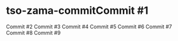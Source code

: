 # tso-zama-commitCommit #1
Commit #2
Commit #3
Commit #4
Commit #5
Commit #6
Commit #7
Commit #8
Commit #9
